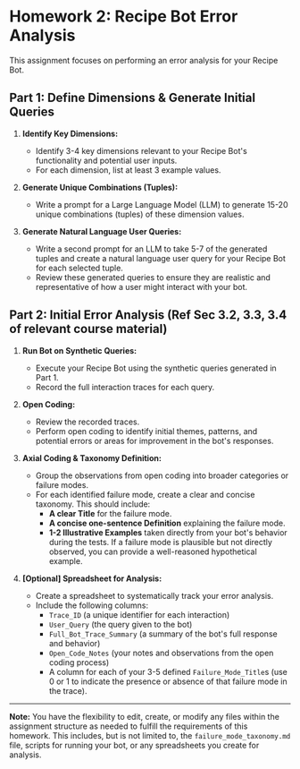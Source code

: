 # Homework 2: Recipe Bot Error Analysis

This assignment focuses on performing an error analysis for your Recipe Bot.

## Part 1: Define Dimensions & Generate Initial Queries

1.  **Identify Key Dimensions:**
    *   Identify 3-4 key dimensions relevant to your Recipe Bot's functionality and potential user inputs.
    *   For each dimension, list at least 3 example values.

2.  **Generate Unique Combinations (Tuples):**
    *   Write a prompt for a Large Language Model (LLM) to generate 15-20 unique combinations (tuples) of these dimension values.

3.  **Generate Natural Language User Queries:**
    *   Write a second prompt for an LLM to take 5-7 of the generated tuples and create a natural language user query for your Recipe Bot for each selected tuple.
    *   Review these generated queries to ensure they are realistic and representative of how a user might interact with your bot.

## Part 2: Initial Error Analysis (Ref Sec 3.2, 3.3, 3.4 of relevant course material)

1.  **Run Bot on Synthetic Queries:**
    *   Execute your Recipe Bot using the synthetic queries generated in Part 1.
    *   Record the full interaction traces for each query.

2.  **Open Coding:**
    *   Review the recorded traces.
    *   Perform open coding to identify initial themes, patterns, and potential errors or areas for improvement in the bot's responses.

3.  **Axial Coding & Taxonomy Definition:**
    *   Group the observations from open coding into broader categories or failure modes.
    *   For each identified failure mode, create a clear and concise taxonomy. This should include:
        *   **A clear Title** for the failure mode.
        *   **A concise one-sentence Definition** explaining the failure mode.
        *   **1-2 Illustrative Examples** taken directly from your bot's behavior during the tests. If a failure mode is plausible but not directly observed, you can provide a well-reasoned hypothetical example.

4.  **[Optional] Spreadsheet for Analysis:**
    *   Create a spreadsheet to systematically track your error analysis.
    *   Include the following columns:
        *   `Trace_ID` (a unique identifier for each interaction)
        *   `User_Query` (the query given to the bot)
        *   `Full_Bot_Trace_Summary` (a summary of the bot's full response and behavior)
        *   `Open_Code_Notes` (your notes and observations from the open coding process)
        *   A column for each of your 3-5 defined `Failure_Mode_Title`s (use 0 or 1 to indicate the presence or absence of that failure mode in the trace).

---

**Note:** You have the flexibility to edit, create, or modify any files within the assignment structure as needed to fulfill the requirements of this homework. This includes, but is not limited to, the `failure_mode_taxonomy.md` file, scripts for running your bot, or any spreadsheets you create for analysis. 